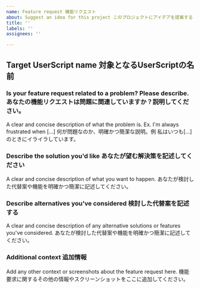 ```yaml
---
name: Feature request 機能リクエスト
about: Suggest an idea for this project このプロジェクトにアイデアを提案する
title: ''
labels: ''
assignees: ''

---
```


## Target UserScript name 対象となるUserScriptの名前


### Is your feature request related to a problem? Please describe. あなたの機能リクエストは問題に関連していますか？説明してください。
A clear and concise description of what the problem is. Ex. I'm always frustrated when [...] 何が問題なのか、明確かつ簡潔な説明。例 私はいつも[...]のときにイライラしています。


### Describe the solution you'd like あなたが望む解決策を記述してください
A clear and concise description of what you want to happen. あなたが検討した代替案や機能を明確かつ簡潔に記述してください。


### Describe alternatives you've considered 検討した代替案を記述する
A clear and concise description of any alternative solutions or features you've considered. あなたが検討した代替案や機能を明確かつ簡潔に記述してください。


### Additional context 追加情報
Add any other context or screenshots about the feature request here. 機能要求に関するその他の情報やスクリーンショットをここに追加してください。

